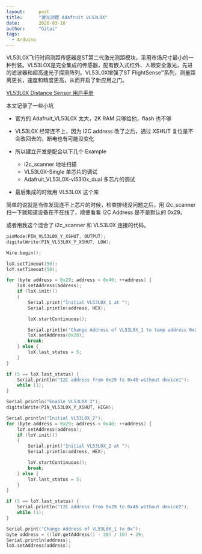 ```yaml
---
layout:     post
title:      "激光测距 Adafruit VL53L0X"
date:       2020-03-16
author:     "Gitai"
tags:
  - Arduino
---
```


VL53L0X飞行时间测距传感器是ST第二代激光测距模块，采用市场尺寸最小的一种封装。VL53LOX是完全集成的传感器，配有嵌入式红外、人眼安全激光，先进的滤波器和超高速光子探测阵列。VL53L0X增强了ST FlightSense™系列，测量距离更长，速度和精度更高，从而开启了新应用之门。

[VL53L0X Distance Sensor 用户手册](http://www.waveshare.net/w/upload/d/d8/VL53L0X-Distance-Sensor-User-Manual-CN.pdf)

本文记录了一些小坑

- 官方的 Adafruit_VL53L0X 太大，2K RAM 只够给他，flash 也不够

- VL53L0X 经常连不上，因为 I2C address 改了之后，通过 XSHUT 复位是不会改回去的，断电也有可能没变化
- 所以建立开发是配合以下几个 Example
  - i2c_scanner 地址扫描
  - VL53L0X-Single 单芯片的调试
  - Adafruit_VL53L0X-vl53l0x_dual 多芯片的调试
- 最后集成的时候用 VL53L0X 这个库


简单的说就是当你发现连不上芯片的时候，检查排线没问题之后，用 i2c_scanner 扫一下就知道设备在不在线了，顺便看看 I2C Address 是不是默认的 0x29。

或者用我这个混合了 i2c_scanner 和 VL53L0X 连接的代码。

```cpp
pinMode(PIN_VL53L0X_Y_XSHUT, OUTPUT);
digitalWrite(PIN_VL53L0X_Y_XSHUT, LOW);

Wire.begin();

loX.setTimeout(50);
loY.setTimeout(50);

for (byte address = 0x29; address < 0x40; ++address) {
    loX.setAddress(address);
    if (loX.init())
    {
        Serial.print("Initial VL53L0X_1 at ");
        Serial.println(address, HEX);

        loX.startContinuous();

        Serial.println("Change Address of VL53L0X_1 to temp address 0x28");
        loX.setAddress(0x28);
        break;
    } else {
        loX.last_status = 5;
    }
}

if (5 == loX.last_status) {
    Serial.println("I2C address from 0x29 to 0x40 without device1");
    while (1);
}

Serial.println("Enable VL53L0X_2");
digitalWrite(PIN_VL53L0X_Y_XSHUT, HIGH);

Serial.println("Initial VL53L0X_2");
for (byte address = 0x29; address < 0x40; ++address) {
    loY.setAddress(address);
    if (loY.init())
    {
        Serial.print("Initial VL53L0X_2 at ");
        Serial.println(address, HEX);

        loY.startContinuous();
        break;
    } else {
        loY.last_status = 5;
    }
}

if (5 == loY.last_status) {
    Serial.println("I2C address from 0x29 to 0x40 without device2");
    while (1);
}

Serial.print("Change Address of VL53L0X_1 to 0x");
byte address = ((loY.getAddress() - 28) / 10) + 29;
Serial.println(address);
loX.setAddress(address);
```

